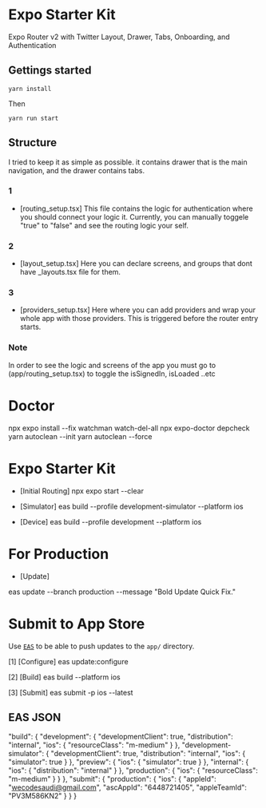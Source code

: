 # Expo Starter Kit

Expo Router v2 with Twitter Layout, Drawer, Tabs, Onboarding, and Authentication

## Gettings started

```yarn install```

Then

```yarn run start```

## Structure

I tried to keep it as simple as possible. it contains drawer that is the main navigation, and the drawer contains tabs.

### 1

- [routing_setup.tsx]
This file contains the logic for authentication where you should connect your logic it.
Currently, you can manually toggele "true" to "false" and see the routing logic your self.

### 2

- [layout_setup.tsx]
Here you can declare screens, and groups that dont have _layouts.tsx file for them.

### 3

- [providers_setup.tsx]
Here where you can add providers and wrap your whole app with those providers. This is triggered before the router entry starts.

### Note

In order to see the logic and screens of the app you must go to (app/routing_setup.tsx) to toggle the isSignedIn, isLoaded ..etc

# Doctor

npx expo install --fix
watchman watch-del-all
npx expo-doctor
depcheck
yarn autoclean --init
yarn autoclean --force

# Expo Starter Kit

- [Initial Routing]
npx expo start --clear

- [Simulator]
eas build --profile development-simulator --platform ios

- [Device]
eas build --profile development --platform ios


# For Production

- [Update]

eas update --branch production --message "Bold Update Quick Fix."

# Submit to App Store

Use [`EAS`](to_configure_onAirUpdate) to be able to push updates to the `app/` directory.

[1] [Configure]
eas update:configure

[2] [Build]
eas build --platform ios

[3] [Submit]
eas submit -p ios --latest

## EAS JSON

  "build": {
    "development": {
      "developmentClient": true,
      "distribution": "internal",
      "ios": {
        "resourceClass": "m-medium"
      }
    },
    "development-simulator": {
      "developmentClient": true,
      "distribution": "internal",
      "ios": {
        "simulator": true
      }
    },
    "preview": {
      "ios": {
        "simulator": true
      }
    },
    "internal": {
      "ios": {
        "distribution": "internal"
      }
    },
    "production": {
      "ios": {
        "resourceClass": "m-medium"
      }
    }
  },
  "submit": {
    "production": {
      "ios": {
        "appleId": "<wecodesaudi@gmail.com>",
        "ascAppId": "6448721405",
        "appleTeamId": "PV3M586KN2"
      }
    }
  }

